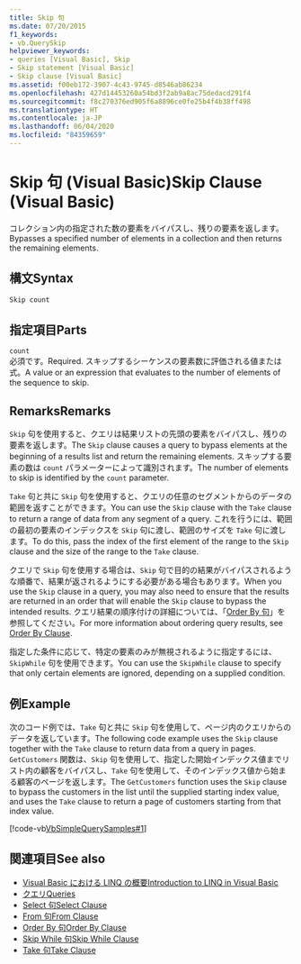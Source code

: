 ```yaml
---
title: Skip 句
ms.date: 07/20/2015
f1_keywords:
- vb.QuerySkip
helpviewer_keywords:
- queries [Visual Basic], Skip
- Skip statement [Visual Basic]
- Skip clause [Visual Basic]
ms.assetid: f00eb172-3907-4c43-9745-d8546ab86234
ms.openlocfilehash: 427d14453260a54bd3f2ab9a8ac75dedacd291f4
ms.sourcegitcommit: f8c270376ed905f6a8896ce0fe25b4f4b38ff498
ms.translationtype: HT
ms.contentlocale: ja-JP
ms.lasthandoff: 06/04/2020
ms.locfileid: "84359659"
---
```

# <a name="skip-clause-visual-basic"></a><span data-ttu-id="8e960-102">Skip 句 (Visual Basic)</span><span class="sxs-lookup"><span data-stu-id="8e960-102">Skip Clause (Visual Basic)</span></span>
<span data-ttu-id="8e960-103">コレクション内の指定された数の要素をバイパスし、残りの要素を返します。</span><span class="sxs-lookup"><span data-stu-id="8e960-103">Bypasses a specified number of elements in a collection and then returns the remaining elements.</span></span>  
  
## <a name="syntax"></a><span data-ttu-id="8e960-104">構文</span><span class="sxs-lookup"><span data-stu-id="8e960-104">Syntax</span></span>  
  
```vb  
Skip count  
```  
  
## <a name="parts"></a><span data-ttu-id="8e960-105">指定項目</span><span class="sxs-lookup"><span data-stu-id="8e960-105">Parts</span></span>  
 `count`  
 <span data-ttu-id="8e960-106">必須です。</span><span class="sxs-lookup"><span data-stu-id="8e960-106">Required.</span></span> <span data-ttu-id="8e960-107">スキップするシーケンスの要素数に評価される値または式。</span><span class="sxs-lookup"><span data-stu-id="8e960-107">A value or an expression that evaluates to the number of elements of the sequence to skip.</span></span>  
  
## <a name="remarks"></a><span data-ttu-id="8e960-108">Remarks</span><span class="sxs-lookup"><span data-stu-id="8e960-108">Remarks</span></span>  
 <span data-ttu-id="8e960-109">`Skip` 句を使用すると、クエリは結果リストの先頭の要素をバイパスし、残りの要素を返します。</span><span class="sxs-lookup"><span data-stu-id="8e960-109">The `Skip` clause causes a query to bypass elements at the beginning of a results list and return the remaining elements.</span></span> <span data-ttu-id="8e960-110">スキップする要素の数は `count` パラメーターによって識別されます。</span><span class="sxs-lookup"><span data-stu-id="8e960-110">The number of elements to skip is identified by the `count` parameter.</span></span>  
  
 <span data-ttu-id="8e960-111">`Take` 句と共に `Skip` 句を使用すると、クエリの任意のセグメントからのデータの範囲を返すことができます。</span><span class="sxs-lookup"><span data-stu-id="8e960-111">You can use the `Skip` clause with the `Take` clause to return a range of data from any segment of a query.</span></span> <span data-ttu-id="8e960-112">これを行うには、範囲の最初の要素のインデックスを `Skip` 句に渡し、範囲のサイズを `Take` 句に渡します。</span><span class="sxs-lookup"><span data-stu-id="8e960-112">To do this, pass the index of the first element of the range to the `Skip` clause and the size of the range to the `Take` clause.</span></span>  
  
 <span data-ttu-id="8e960-113">クエリで `Skip` 句を使用する場合は、`Skip` 句で目的の結果がバイパスされるような順番で、結果が返されるようにする必要がある場合もあります。</span><span class="sxs-lookup"><span data-stu-id="8e960-113">When you use the `Skip` clause in a query, you may also need to ensure that the results are returned in an order that will enable the `Skip` clause to bypass the intended results.</span></span> <span data-ttu-id="8e960-114">クエリ結果の順序付けの詳細については、「[Order By 句](order-by-clause.md)」を参照してください。</span><span class="sxs-lookup"><span data-stu-id="8e960-114">For more information about ordering query results, see [Order By Clause](order-by-clause.md).</span></span>  
  
 <span data-ttu-id="8e960-115">指定した条件に応じて、特定の要素のみが無視されるように指定するには、`SkipWhile` 句を使用できます。</span><span class="sxs-lookup"><span data-stu-id="8e960-115">You can use the `SkipWhile` clause to specify that only certain elements are ignored, depending on a supplied condition.</span></span>  
  
## <a name="example"></a><span data-ttu-id="8e960-116">例</span><span class="sxs-lookup"><span data-stu-id="8e960-116">Example</span></span>  
 <span data-ttu-id="8e960-117">次のコード例では、`Take` 句と共に `Skip` 句を使用して、ページ内のクエリからのデータを返しています。</span><span class="sxs-lookup"><span data-stu-id="8e960-117">The following code example uses the `Skip` clause together with the `Take` clause to return data from a query in pages.</span></span> <span data-ttu-id="8e960-118">`GetCustomers` 関数は、`Skip` 句を使用して、指定した開始インデックス値までリスト内の顧客をバイパスし、`Take` 句を使用して、そのインデックス値から始まる顧客のページを返します。</span><span class="sxs-lookup"><span data-stu-id="8e960-118">The `GetCustomers` function uses the `Skip` clause to bypass the customers in the list until the supplied starting index value, and uses the `Take` clause to return a page of customers starting from that index value.</span></span>  
  
 [!code-vb[VbSimpleQuerySamples#1](~/samples/snippets/visualbasic/VS_Snippets_VBCSharp/VbSimpleQuerySamples/VB/QuerySamples1.vb#1)]  
  
## <a name="see-also"></a><span data-ttu-id="8e960-119">関連項目</span><span class="sxs-lookup"><span data-stu-id="8e960-119">See also</span></span>

- [<span data-ttu-id="8e960-120">Visual Basic における LINQ の概要</span><span class="sxs-lookup"><span data-stu-id="8e960-120">Introduction to LINQ in Visual Basic</span></span>](../../programming-guide/language-features/linq/introduction-to-linq.md)
- [<span data-ttu-id="8e960-121">クエリ</span><span class="sxs-lookup"><span data-stu-id="8e960-121">Queries</span></span>](index.md)
- [<span data-ttu-id="8e960-122">Select 句</span><span class="sxs-lookup"><span data-stu-id="8e960-122">Select Clause</span></span>](select-clause.md)
- [<span data-ttu-id="8e960-123">From 句</span><span class="sxs-lookup"><span data-stu-id="8e960-123">From Clause</span></span>](from-clause.md)
- [<span data-ttu-id="8e960-124">Order By 句</span><span class="sxs-lookup"><span data-stu-id="8e960-124">Order By Clause</span></span>](order-by-clause.md)
- [<span data-ttu-id="8e960-125">Skip While 句</span><span class="sxs-lookup"><span data-stu-id="8e960-125">Skip While Clause</span></span>](skip-while-clause.md)
- [<span data-ttu-id="8e960-126">Take 句</span><span class="sxs-lookup"><span data-stu-id="8e960-126">Take Clause</span></span>](take-clause.md)
